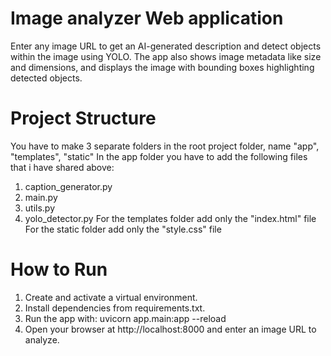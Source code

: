 # Image analyzer Web application
Enter any image URL to get an AI-generated description and detect objects within the image using YOLO. The app also shows image metadata like size and dimensions, and displays the image with bounding boxes highlighting detected objects.

# Project Structure
You have to make 3 separate folders in the root project folder, name "app", "templates", "static"
In the app folder you have to add the following files that i have shared above:
1. caption_generator.py
2. main.py
3. utils.py
4. yolo_detector.py
For the templates folder add only the "index.html" file 
For the static folder add only the "style.css" file

# How to Run
1. Create and activate a virtual environment.
2. Install dependencies from requirements.txt.
3. Run the app with:
   uvicorn app.main:app --reload
4. Open your browser at http://localhost:8000 and enter an image URL to analyze.
